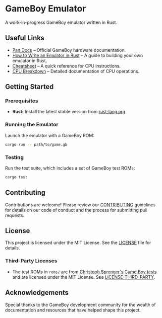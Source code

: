 # GameBoy Emulator

A work-in-progress GameBoy emulator written in Rust.

## Useful Links
- [Pan Docs](https://gbdev.io/pandocs/) – Official GameBoy hardware documentation.
- [How to Write an Emulator in Rust](https://gbdev.io/hardware/DMG01) – A guide to building your own emulator in Rust.
- [Cheatsheet](https://gbdev.io/pandocs/CPU_Instructions.html) – A quick reference for CPU instructions.
- [CPU Breakdown](https://rgbds.gbdev.io/docs/v0.9.1) – Detailed documentation of CPU operations.

## Getting Started

### Prerequisites
- **Rust:** Install the latest stable version from [rust-lang.org](https://www.rust-lang.org/tools/install).

### Running the Emulator
Launch the emulator with a GameBoy ROM:
```bash
cargo run -- path/to/game.gb
```

### Testing
Run the test suite, which includes a set of GameBoy test ROMs:
```bash
cargo test
```

## Contributing
Contributions are welcome! Please review our [CONTRIBUTING](CONTRIBUTING.md) guidelines for details on our code of conduct and the process for submitting pull requests.

## License
This project is licensed under the MIT License. See the [LICENSE](LICENSE) file for details.

### Third-Party Licenses
- The test ROMs in `roms/` are from [Christoph Sprenger's Game Boy tests](https://github.com/CTSRD-CHRIS/gb-tests) and are licensed under the MIT License. See [LICENSE-THIRD-PARTY](LICENSE-THIRD-PARTY).

## Acknowledgements
Special thanks to the GameBoy development community for the wealth of documentation and resources that have helped shape this project.
